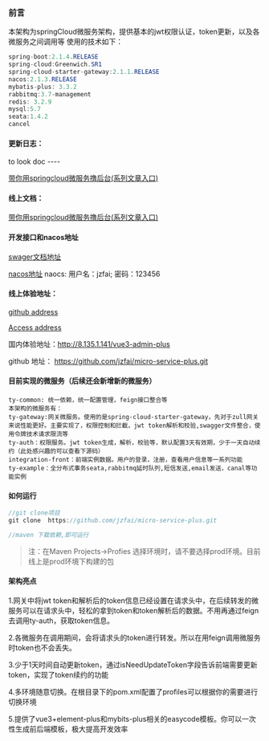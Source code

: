 ### 前言

本架构为springCloud微服务架构，提供基本的jwt权限认证，token更新，以及各微服务之间调用等
使用的技术如下：

```java
spring-boot:2.1.4.RELEASE
spring-cloud:Greenwich.SR1
spring-cloud-starter-gateway:2.1.1.RELEASE
nacos:2.1.3.RELEASE
mybatis-plus: 3.3.2
rabbitmq:3.7-management
redis: 3.2.9
mysql:5.7
seata:1.4.2
cancel
```


#### 更新日志：

to look doc ----

[带你用springcloud微服务撸后台(系列文章入口)](https://juejin.cn/post/7044843310204059655)

#### 线上文档：

[带你用springcloud微服务撸后台(系列文章入口)](https://juejin.cn/post/7044843310204059655)

#### 开发接口和nacos地址

[swager文档地址](http://8.135.1.141/micro-service-doc/swagger-ui.html)

[nacos地址](http://8.135.1.141:8848/nacos/)    naocs:    用户名：jzfai; 密码：123456


#### 线上体验地址：

[github address](https://github.com/jzfai/micro-service-plus.git)

[Access address](http://8.135.1.141/vue3-admin-plus)

国内体验地址：http://8.135.1.141/vue3-admin-plus

github 地址：  https://github.com/jzfai/micro-service-plus.git



#### 目前实现的微服务（后续还会新增新的微服务）

```
ty-common: 统一依赖，统一配置管理，feign接口整合等
本架构的微服务有：
ty-gateway:网关微服务。使用的是spring-cloud-starter-gateway，先对于zull网关来说性能更好。主要实现了，权限控制和拦截，jwt token解析和校验,swagger文件整合，使用令牌技术请求限流等
ty-auth：权限服务。jwt token生成，解析，校验等，默认配置3天有效期，少于一天自动续约（此处感兴趣的可以查看下源码）
integration-front：前端实例数据。用户的登录，注册，查看用户信息等一系列功能
ty-example：全分布式事务seata,rabbitmq延时队列,短信发送,email发送，canal等功能实例
```


#### 如何运行

```java
//git clone项目
git clone  https://github.com/jzfai/micro-service-plus.git

//maven 下载依赖,即可运行
```

>注：在Maven Projects->Profies 选择环境时，请不要选择prod环境。目前线上是prod环境下构建的包


#### 架构亮点

1.网关中将jwt token和解析后的token信息已经设置在请求头中，在后续转发的微服务可以在请求头中，轻松的拿到token和token解析后的数据。不用再通过feign去调用ty-auth，获取token信息。

2.各微服务在调用期间，会将请求头的token进行转发。所以在用feign调用微服务时token也不会丢失。

3.少于1天时间自动更新token，通过isNeedUpdateToken字段告诉前端需要更新token，实现了token续约的功能

4.多环境随意切换。在根目录下的pom.xml配置了profiles可以根据你的需要进行切换环境

5.提供了vue3+element-plus和mybits-plus相关的easycode模板。你可以一次性生成前后端模板，极大提高开发效率